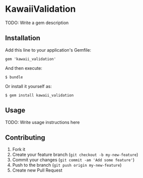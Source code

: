 # KawaiiValidation

TODO: Write a gem description

## Installation

Add this line to your application's Gemfile:

    gem 'kawaii_validation'

And then execute:

    $ bundle

Or install it yourself as:

    $ gem install kawaii_validation

## Usage

TODO: Write usage instructions here

## Contributing

1. Fork it
2. Create your feature branch (`git checkout -b my-new-feature`)
3. Commit your changes (`git commit -am 'Add some feature'`)
4. Push to the branch (`git push origin my-new-feature`)
5. Create new Pull Request
